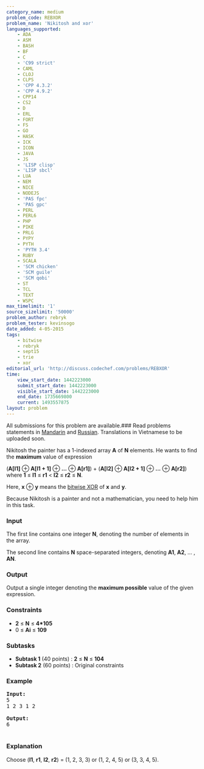 ```yaml
---
category_name: medium
problem_code: REBXOR
problem_name: 'Nikitosh and xor'
languages_supported:
    - ADA
    - ASM
    - BASH
    - BF
    - C
    - 'C99 strict'
    - CAML
    - CLOJ
    - CLPS
    - 'CPP 4.3.2'
    - 'CPP 4.9.2'
    - CPP14
    - CS2
    - D
    - ERL
    - FORT
    - FS
    - GO
    - HASK
    - ICK
    - ICON
    - JAVA
    - JS
    - 'LISP clisp'
    - 'LISP sbcl'
    - LUA
    - NEM
    - NICE
    - NODEJS
    - 'PAS fpc'
    - 'PAS gpc'
    - PERL
    - PERL6
    - PHP
    - PIKE
    - PRLG
    - PYPY
    - PYTH
    - 'PYTH 3.4'
    - RUBY
    - SCALA
    - 'SCM chicken'
    - 'SCM guile'
    - 'SCM qobi'
    - ST
    - TCL
    - TEXT
    - WSPC
max_timelimit: '1'
source_sizelimit: '50000'
problem_author: rebryk
problem_tester: kevinsogo
date_added: 4-05-2015
tags:
    - bitwise
    - rebryk
    - sept15
    - trie
    - xor
editorial_url: 'http://discuss.codechef.com/problems/REBXOR'
time:
    view_start_date: 1442223000
    submit_start_date: 1442223000
    visible_start_date: 1442223000
    end_date: 1735669800
    current: 1493557875
layout: problem
---
```

All submissions for this problem are available.###  Read problems statements in [Mandarin](http://www.codechef.com/download/translated/SEPT15/mandarin/REBXOR.pdf) and [Russian](http://www.codechef.com/download/translated/SEPT15/russian/REBXOR.pdf). Translations in Vietnamese to be uploaded soon.

Nikitosh the painter has a 1-indexed array **A** of **N** elements. He wants to find the **maximum** value of expression 

(**A\[l1\]** ⊕ **A\[l1 + 1\]** ⊕ **...** ⊕ **A\[r1\]**) + (**A\[l2\]** ⊕ **A\[l2 + 1\]** ⊕ **...** ⊕ **A\[r2\]**) where **1** ≤ **l1** ≤ **r1** < **l2** ≤ **r2** ≤ **N**.

Here, **x** ⊕ **y** means the [bitwise XOR](https://en.wikipedia.org/wiki/Bitwise_operation#XOR) of **x** and **y**.

Because Nikitosh is a painter and not a mathematician, you need to help him in this task.

### Input

The first line contains one integer **N**, denoting the number of elements in the array.

The second line contains **N** space-separated integers, denoting **A1**, **A2**, ... , **AN**.

### Output

Output a single integer denoting the **maximum possible** value of the given expression.

### Constraints

- **2** ≤ **N** ≤ **4\*105**
- 0 ≤ **Ai** ≤ **109**

### Subtasks

- **Subtask 1** (40 points) : **2** ≤ **N** ≤ **104**
- **Subtask 2** (60 points) : Original constraints

### Example

<pre><b>Input:</b>
5
1 2 3 1 2

<b>Output:</b>
6

</pre>
### Explanation

Choose (**l1**, **r1**, **l2**, **r2**) = (1, 2, 3, 3) or (1, 2, 4, 5) or (3, 3, 4, 5).
